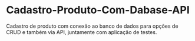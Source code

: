 # Cadastro-Produto-Com-Dabase-API
Cadastro de produto com conexão ao banco de dados para opções de CRUD e também via API, juntamente com aplicação de testes.
